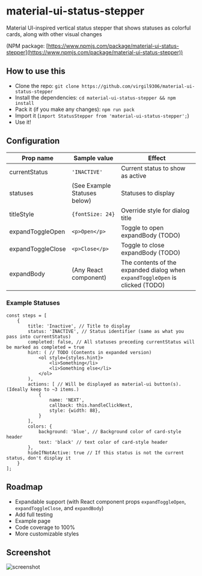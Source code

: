 # material-ui-status-stepper

Material UI-inspired vertical status stepper that shows statuses as colorful cards, along with other visual changes

(NPM package: [https://www.npmjs.com/package/material-ui-status-stepper](https://www.npmjs.com/package/material-ui-status-stepper))

## How to use this

  * Clone the repo: `git clone https://github.com/virgil9306/material-ui-status-stepper`
  * Install the dependencies: `cd material-ui-status-stepper && npm install`
  * Pack it (if you make any changes): `npm run pack`
  * Import it (```import StatusStepper from 'material-ui-status-stepper';```)
  * Use it!

## Configuration

| Prop name         | Sample value                 | Effect                                                                            |
|-------------------|------------------------------|-----------------------------------------------------------------------------------|
| currentStatus     | `'INACTIVE'`                | Current status to show as active                                                  |
| statuses          | (See Example Statuses below) | Statuses to display                                                               |
| titleStyle        | `{fontSize: 24}`            | Override style for dialog title                                                   |
| expandToggleOpen  | `<p>Open</p>`               | Toggle to open expandBody (TODO)                                                  |
| expandToggleClose | `<p>Close</p>`              | Toggle to close expandBody (TODO)                                                 |
| expandBody        | (Any React component)        | The contents of the expanded dialog when `expandToggleOpen` is clicked (TODO) |

### Example Statuses

```
const steps = [
    {
        title: 'Inactive', // Title to display
        status: 'INACTIVE', // Status identifier (same as what you pass into currentStatus)
        completed: false, // All statuses preceding currentStatus will be marked as completed = true
        hint: ( // TODO (Contents in expanded version)
            <ol style={styles.hint}>
                <li>Something</li>
                <li>Something else</li>
            </ol>
        ),
        actions: [ // Will be displayed as material-ui button(s). (Ideally keep to ~3 items.)
            {
                name: 'NEXT',
                callback: this.handleClickNext,
                style: {width: 88},
            }
        ],
        colors: {
            background: 'blue', // Background color of card-style header
            text: 'black' // text color of card-style header
        },
        hideIfNotActive: true // If this status is not the current status, don't display it
    }
];
```

## Roadmap

* Expandable support (with React component props `expandToggleOpen`, `expandToggleClose`, and `expandBody`)
* Add full testing
* Example page
* Code coverage to 100%
* More customizable styles

## Screenshot

![screenshot](https://user-images.githubusercontent.com/18497562/29059099-dec672ac-7c4e-11e7-8929-a6cff04bed61.png)
